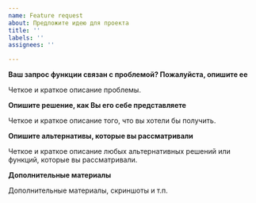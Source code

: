 ```yaml
---
name: Feature request
about: Предложите идею для проекта
title: ''
labels: ''
assignees: ''

---
```


**Ваш запрос функции связан с проблемой? Пожалуйста, опишите ее**

Четкое и краткое описание проблемы.

**Опишите решение, как Вы его себе представляете**

Четкое и краткое описание того, что вы хотели бы получить.

**Опишите альтернативы, которые вы рассматривали**

Четкое и краткое описание любых альтернативных решений или функций, которые вы рассматривали.

**Дополнительные материалы**

Дополнительные материалы, скриншоты и т.п.
